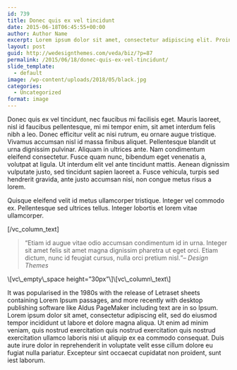 ```yaml
---
id: 739
title: Donec quis ex vel tincidunt
date: 2015-06-18T06:45:55+00:00
author: Author Name
excerpt: Lorem ipsum dolor sit amet, consectetur adipiscing elit. Proin tincidunt nunc lorem, nec faucibus mi facilisis eget. Mauris laoreet, nisl id faucibus pellentesque, mi mi tempor enim, sit amet interdum felis nibh a leo. Donec efficitur velit ac nisi rutrum, eu ornare augue tristique.
layout: post
guid: http://wedesignthemes.com/veda/biz/?p=87
permalink: /2015/06/18/donec-quis-ex-vel-tincidunt/
slide_template:
  - default
image: /wp-content/uploads/2018/05/black.jpg
categories:
  - Uncategorized
format: image
---
```

Donec quis ex vel tincidunt, nec faucibus mi facilisis eget. Mauris laoreet, nisl id faucibus pellentesque, mi mi tempor enim, sit amet interdum felis nibh a leo. Donec efficitur velit ac nisi rutrum, eu ornare augue tristique. Vivamus accumsan nisl id massa finibus aliquet. Pellentesque blandit ut urna dignissim pulvinar. Aliquam in ultrices ante. Nam condimentum eleifend consectetur. Fusce quam nunc, bibendum eget venenatis a, volutpat at ligula. Ut interdum elit vel ante tincidunt mattis. Aenean dignissim vulputate justo, sed tincidunt sapien laoreet a. Fusce vehicula, turpis sed hendrerit gravida, ante justo accumsan nisi, non congue metus risus a lorem.

Quisque eleifend velit id metus ullamcorper tristique. Integer vel commodo ex. Pellentesque sed ultrices tellus. Integer lobortis et lorem vitae ullamcorper.

[/vc\_column\_text]

<blockquote class='type1 ' >
  <q >Etiam id augue vitae odio accumsan condimentum id in urna. Integer sit amet felis sit amet magna dignissim pharetra ut eget orci. Etiam dictum, nunc id feugiat cursus, nulla orci pretium nisl.</q><cite>&ndash; Design Themes</cite>
</blockquote>\[vc\_empty\_space height=&#8221;30px&#8221;\]\[vc\_column\_text\]

It was popularised in the 1980s with the release of Letraset sheets containing Lorem Ipsum passages, and more recently with desktop publishing software like Aldus PageMaker including text are in so Ipsum. Lorem ipsum dolor sit amet, consectetur adipiscing elit, sed do eiusmod tempor incididunt ut labore et dolore magna aliqua. Ut enim ad minim veniam, quis nostrud exercitation quis nostrud exercitation quis nostrud exercitation ullamco laboris nisi ut aliquip ex ea commodo consequat. Duis aute irure dolor in reprehenderit in voluptate velit esse cillum dolore eu fugiat nulla pariatur. Excepteur sint occaecat cupidatat non proident, sunt iest laborum.